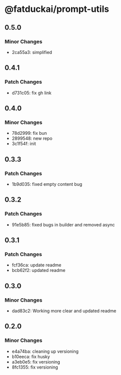 # @fatduckai/prompt-utils

## 0.5.0

### Minor Changes

- 2ca55a3: simplified

## 0.4.1

### Patch Changes

- d731c05: fix gh link

## 0.4.0

### Minor Changes

- 78d2999: fix bun
- 2899548: new repo
- 3c1f54f: init

## 0.3.3

### Patch Changes

- 1b9d035: fixed empty content bug

## 0.3.2

### Patch Changes

- 91e5b85: fixed bugs in builder and removed async

## 0.3.1

### Patch Changes

- fcf36ca: update readme
- bcb62f2: updated readme

## 0.3.0

### Minor Changes

- dad83c2: Working more clear and updated readme

## 0.2.0

### Minor Changes

- e4a74ba: cleaning up versioning
- b10eeca: fix husky
- a3eb0e5: fix versioning
- 8fc1355: fix versioning
